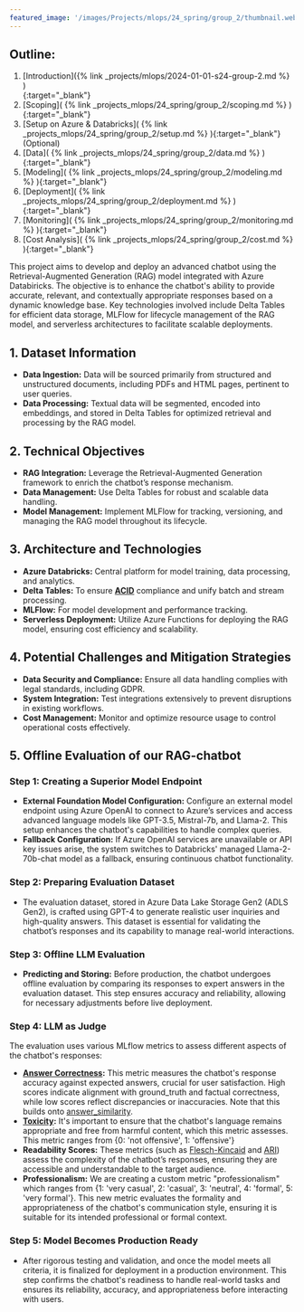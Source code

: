 ```yaml
---
featured_image: '/images/Projects/mlops/24_spring/group_2/thumbnail.webp'
---
```


## Outline:

1. [Introduction]({% link _projects/mlops/2024-01-01-s24-group-2.md %} )<br>{:target="_blank"}<br>
2. [Scoping]( {% link _projects_mlops/24_spring/group_2/scoping.md %} ){:target="_blank"}<br>
3. [Setup on Azure & Databricks]( {% link _projects_mlops/24_spring/group_2/setup.md %} ){:target="_blank"}(Optional)<br>
4. [Data]( {% link _projects_mlops/24_spring/group_2/data.md %} ){:target="_blank"}<br>
5. [Modeling]( {% link _projects_mlops/24_spring/group_2/modeling.md %} ){:target="_blank"}<br>
6. [Deployment]( {% link _projects_mlops/24_spring/group_2/deployment.md %} ){:target="_blank"}<br>
7. [Monitoring]( {% link _projects_mlops/24_spring/group_2/monitoring.md %} ){:target="_blank"}<br>
8. [Cost Analysis]( {% link _projects_mlops/24_spring/group_2/cost.md %} ){:target="_blank"}<br>

This project aims to develop and deploy an advanced chatbot using the Retrieval-Augmented Generation (RAG) model integrated with Azure Databiricks. The objective is to enhance the chatbot's ability to provide accurate, relevant, and contextually appropriate responses based on a dynamic knowledge base. Key technologies involved include Delta Tables for efficient data storage, MLFlow for lifecycle management of the RAG model, and serverless architectures to facilitate scalable deployments.

## 1. Dataset Information

  - **Data Ingestion:** Data will be sourced primarily from structured and unstructured documents, including PDFs and HTML pages, pertinent to user queries.
  - **Data Processing:** Textual data will be segmented, encoded into embeddings, and stored in Delta Tables for optimized retrieval and processing by the RAG model.

## 2. Technical Objectives

  - **RAG Integration:** Leverage the Retrieval-Augmented Generation framework to enrich the chatbot’s response mechanism.
  - **Data Management:** Use Delta Tables for robust and scalable data handling.
  - **Model Management:** Implement MLFlow for tracking, versioning, and managing the RAG model throughout its lifecycle.

## 3. Architecture and Technologies

  - **Azure Databricks:** Central platform for model training, data processing, and analytics.
  - **Delta Tables:** To ensure **[ACID](https://www.databricks.com/glossary/acid-transactions#:~:text=ACID%20is%20an%20acronym%20that,operations%20are%20called%20transactional%20systems.)** compliance and unify batch and stream processing.
  - **MLFlow:** For model development and performance tracking.
  - **Serverless Deployment:** Utilize Azure Functions for deploying the RAG model, ensuring cost efficiency and scalability.


## 4. Potential Challenges and Mitigation Strategies

  - **Data Security and Compliance:** Ensure all data handling complies with legal standards, including GDPR.
  - **System Integration:** Test integrations extensively to prevent disruptions in existing workflows.
  - **Cost Management:** Monitor and optimize resource usage to control operational costs effectively.

## 5. Offline Evaluation of our RAG-chatbot

### Step 1: Creating a Superior Model Endpoint

- **External Foundation Model Configuration:** Configure an external model endpoint using Azure OpenAI to connect to Azure’s services and access advanced language models like GPT-3.5, Mistral-7b, and Llama-2. This setup enhances the chatbot's capabilities to handle complex queries.
- **Fallback Configuration:** If Azure OpenAI services are unavailable or API key issues arise, the system switches to Databricks' managed Llama-2-70b-chat model as a fallback, ensuring continuous chatbot functionality.

### Step 2: Preparing Evaluation Dataset

- The evaluation dataset, stored in Azure Data Lake Storage Gen2 (ADLS Gen2), is crafted using GPT-4 to generate realistic user inquiries and high-quality answers. This dataset is essential for validating the chatbot’s responses and its capability to manage real-world interactions.

### Step 3: Offline LLM Evaluation

- **Predicting and Storing:** Before production, the chatbot undergoes offline evaluation by comparing its responses to expert answers in the evaluation dataset. This step ensures accuracy and reliability, allowing for necessary adjustments before live deployment.

### Step 4: LLM as Judge

The evaluation uses various MLflow metrics to assess different aspects of the chatbot's responses:

- **[Answer Correctness](https://mlflow.org/docs/latest/python_api/mlflow.metrics.html#mlflow.metrics.genai.answer_correctness):** This metric measures the chatbot's response accuracy against expected answers, crucial for user satisfaction. High scores indicate alignment with ground_truth and factual correctness, while low scores reflect discrepancies or inaccuracies. Note that this builds onto [answer_similarity](https://mlflow.org/docs/latest/llms/llm-evaluate/index.html#:~:text=mlflow.metrics.genai.answer_similarity,disagree%20with%20the%20ground_truth.).
- **[Toxicity](https://huggingface.co/spaces/evaluate-measurement/toxicity):** It's important to ensure that the chatbot's language remains appropriate and free from harmful content, which this metric assesses. This metric ranges from {0: 'not offensive', 1: 'offensive'}
- **Readability Scores:** These metrics (such as [Flesch-Kincaid](https://mlflow.org/docs/latest/python_api/mlflow.metrics.html#mlflow.metrics.flesch_kincaid_grade_level) and [ARI](https://en.wikipedia.org/wiki/Automated_readability_index)) assess the complexity of the chatbot’s responses, ensuring they are accessible and understandable to the target audience.
- **Professionalism:** We are creating a custom metric "professionalism" which ranges from {1: 'very casual', 2: 'casual', 3: 'neutral', 4: 'formal', 5: 'very formal'}. This new metric evaluates the formality and appropriateness of the chatbot's communication style, ensuring it is suitable for its intended professional or formal context.

### Step 5: Model Becomes Production Ready

- After rigorous testing and validation, and once the model meets all criteria, it is finalized for deployment in a production environment. This step confirms the chatbot's readiness to handle real-world tasks and ensures its reliability, accuracy, and appropriateness before interacting with users.
